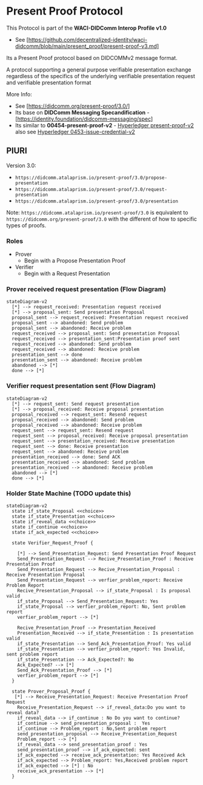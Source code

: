 # Present Proof Protocol

This Protocol is part of the **WACI-DIDComm Interop Profile v1.0**
- See [https://github.com/decentralized-identity/waci-didcomm/blob/main/present_proof/present-proof-v3.md]

Its a Present Proof protocol based on DIDCOMMv2 message format.

A protocol supporting a general purpose verifiable presentation exchange regardless of the specifics of the underlying verifiable presentation request and verifiable presentation format

More Info:
- See [https://didcomm.org/present-proof/3.0/]
- Its base on **DIDComm Messaging Specandification** - [https://identity.foundation/didcomm-messaging/spec]
- Its similar to **00454-present-proof-v2** - [Hyperledger present-proof-v2](https://github.com/hyperledger/aries-rfcs/tree/main/features/0454-present-proof-v2) also see
[Hyperledger 0453-issue-credential-v2](https://github.com/hyperledger/aries-rfcs/blob/main/features/0453-issue-credential-v2/README.md)

## PIURI

Version 3.0:
- `https://didcomm.atalaprism.io/present-proof/3.0/propose-presentation`
- `https://didcomm.atalaprism.io/present-proof/3.0/request-presentation`
- `https://didcomm.atalaprism.io/present-proof/3.0/presentation`

Note: `https://didcomm.atalaprism.io/present-proof/3.0` is equivalent to `https://didcomm.org/present-proof/3.0` with the different of how to specific types of proofs.

### Roles

- Prover
  - Begin with a Propose Presentation Proof
- Verifier
  - Begin with a Request Presentation

### Prover received request presentation (Flow Diagram)

```mermaid
stateDiagram-v2
  [*] --> request_received: Presentation request received
  [*] --> proposal_sent: Send presentation Proposal
  proposal_sent --> request_received: Presentation request received
  proposal_sent --> abandoned: Send problem
  proposal_sent --> abandoned: Receive problem
  request_received --> proposal_sent: Send presentation Proposal
  request_received --> presentation_sent:Presentation proof sent
  request_received --> abandoned: Send problem
  request_received --> abandoned: Receive problem
  presentation_sent --> done
  presentation_sent --> abandoned: Receive problem
  abandoned --> [*]
  done --> [*]
```

### Verifier request presentation sent  (Flow Diagram)


```mermaid
stateDiagram-v2
  [*] --> request_sent: Send request presentation
  [*] --> proposal_received: Receive proposal presentation
  proposal_received --> request_sent: Resend request
  proposal_received --> abandoned: Send problem
  proposal_received --> abandoned: Receive problem
  request_sent --> request_sent: Resend request
  request_sent --> proposal_received: Receive proposal presentation
  request_sent --> presentation_received: Receive presentation
  request_sent --> done: Receive presentation
  request_sent --> abandoned: Receive problem
  presentation_received --> done: Send ACK
  presentation_received --> abandoned: Send problem
  presentation_received --> abandoned: Receive problem
  abandoned --> [*]
  done --> [*]
```

### Holder State Machine (TODO update this)

```mermaid
stateDiagram-v2
  state if_state_Proposal <<choice>>
  state if_state_Presentation <<choice>>
  state if_reveal_data <<choice>>
  state if_continue <<choice>>
  state if_ack_expected <<choice>>

  state Verifier_Request_Proof {

    [*] --> Send_Presentation_Request: Send Presentation Proof Request 
    Send_Presentation_Request --> Recive_Presentation_Proof : Receive Presentation Proof
    Send_Presentation_Request --> Recive_Presentation_Proposal : Receive Presentation Proposal
    Send_Presentation_Request --> verfier_problem_report: Receive Problem Report
    Recive_Presentation_Proposal --> if_state_Proposal : Is proposal valid
    if_state_Proposal --> Send_Presentation_Request: Yes
    if_state_Proposal --> verfier_problem_report: No, Sent problem report
    verfier_problem_report --> [*]
    
    Recive_Presentation_Proof --> Presentation_Received
    Presentation_Received --> if_state_Presentation : Is presentation valid
    if_state_Presentation --> Send_Ack_Presentation_Proof: Yes valid
    if_state_Presentation --> verfier_problem_report: Yes Invalid, sent problem report
    if_state_Presentation --> Ack_Expected?: No
    Ack_Expected? --> [*]
    Send_Ack_Presentation_Proof --> [*]
    verfier_problem_report --> [*]
  }
    
  state Prover_Proposal_Proof {     
   [*] --> Receive_Presentation_Request: Receive Presentation Proof Request
    Receive_Presentation_Request --> if_reveal_data:Do you want to reveal data? 
    if_reveal_data --> if_continue : No Do you want to continue?
    if_continue --> send_presentation_proposal :  Yes
    if_continue --> Problem_report : No,Sent problem report
    send_presentation_proposal --> Receive_Presentation_Request
    Problem_report --> [*]
    if_reveal_data --> send_presentation_proof : Yes
    send_presentation_proof --> if_ack_expected: sent
    if_ack_expected --> receive_ack_presentation: Yes Received Ack
    if_ack_expected --> Problem_report: Yes,Received problem report
    if_ack_expected --> [*] : No
    receive_ack_presentation --> [*]
  }


```
